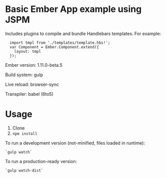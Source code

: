 Basic Ember App example using JSPM
==========

Includes plugins to compile and bundle Handlebars templates. For example:

```
  import tmpl from './templates/template.hbs!';
  var Component = Ember.Component.extend({
    layout: tmpl
  });
```

Ember version: 1.11.0-beta.5

Build system: gulp

Live reload: browser-sync

Transpiler: babel (6to5)


Usage
=====

1. Clone
2. `npm install`

To run a development version (not-minified, files loaded in runtime):

	`gulp watch`

To run a production-ready version:

	`gulp watch-dist`
